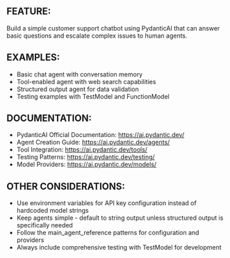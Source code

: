 ## FEATURE:

Build a simple customer support chatbot using PydanticAI that can answer basic questions and escalate complex issues to human agents.

## EXAMPLES:

- Basic chat agent with conversation memory
- Tool-enabled agent with web search capabilities  
- Structured output agent for data validation
- Testing examples with TestModel and FunctionModel

## DOCUMENTATION:

- PydanticAI Official Documentation: https://ai.pydantic.dev/
- Agent Creation Guide: https://ai.pydantic.dev/agents/
- Tool Integration: https://ai.pydantic.dev/tools/
- Testing Patterns: https://ai.pydantic.dev/testing/
- Model Providers: https://ai.pydantic.dev/models/

## OTHER CONSIDERATIONS:

- Use environment variables for API key configuration instead of hardcoded model strings
- Keep agents simple - default to string output unless structured output is specifically needed
- Follow the main_agent_reference patterns for configuration and providers
- Always include comprehensive testing with TestModel for development